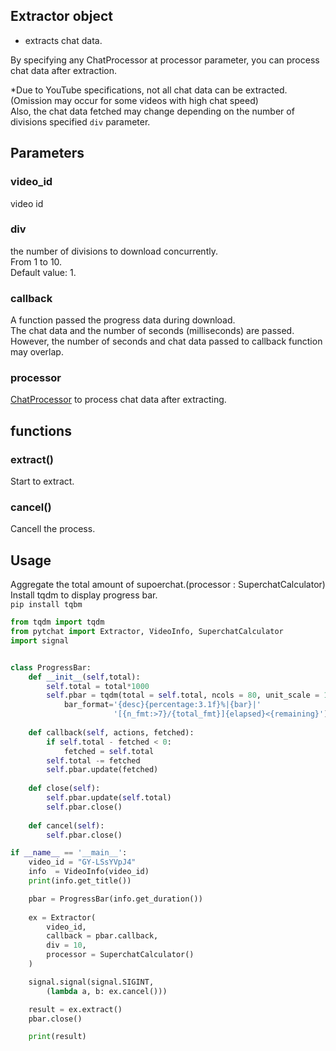 ## Extractor object<br>
+ extracts chat data.

By specifying any ChatProcessor at processor parameter, you can process chat data after extraction.

*Due to YouTube specifications, not all chat data can be extracted. <br> (Omission may occur for some videos with high chat speed) <br> Also, the chat data fetched may change depending on the number of divisions specified `div` parameter.

## Parameters
### video_id
video id

### div
the number of divisions to download concurrently.<br>
From 1 to 10.<br>
Default value: 1.<br>



### callback
A function passed the progress data during download. <br>
The chat data and the number of seconds (milliseconds) are passed. <br>
However, the number of seconds and chat data passed to callback function may overlap.

### processor
[ChatProcessor](https://github.com/taizan-hokuto/pytchat/wiki/ChatProcessor) to process chat data after extracting.

## functions
### extract()
Start to extract.

### cancel()
Cancell the process.



## Usage
Aggregate the total amount of supoerchat.(processor : SuperchatCalculator)<br>
Install tqdm to display progress bar.<br>
`pip install tqbm`



```python
from tqdm import tqdm
from pytchat import Extractor, VideoInfo, SuperchatCalculator
import signal


class ProgressBar:
    def __init__(self,total):
        self.total = total*1000
        self.pbar = tqdm(total = self.total, ncols = 80, unit_scale = 1,
            bar_format='{desc}{percentage:3.1f}%|{bar}|'
                       '[{n_fmt:>7}/{total_fmt}]{elapsed}<{remaining}')
        
    def callback(self, actions, fetched):
        if self.total - fetched < 0:
            fetched = self.total
        self.total -= fetched
        self.pbar.update(fetched)
    
    def close(self):
        self.pbar.update(self.total)
        self.pbar.close()
    
    def cancel(self):
        self.pbar.close()

if __name__ == '__main__':
    video_id = "GY-LSsYVpJ4"
    info  = VideoInfo(video_id)
    print(info.get_title())    

    pbar = ProgressBar(info.get_duration())
 
    ex = Extractor(
        video_id,
        callback = pbar.callback,
        div = 10,
        processor = SuperchatCalculator()
    )

    signal.signal(signal.SIGINT,  
        (lambda a, b: ex.cancel()))

    result = ex.extract()
    pbar.close()

    print(result)
```